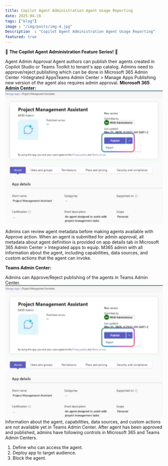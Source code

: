 ```yaml
---
title: Copilot Agent Administration Agent Usage Reporting
date: 2025-04-16
tags: ["blog"]
image : "/img/posts/img-4.jpg"
Description  : "Copilot Agent Administration Agent Usage Reporting"
featured: true
---
```

🚀 **The Copilot Agent Administration Feature Series!** 🚀

Agent Admin Approval Agent authors can publish their agents created in Copilot Studio or Teams Toolkit to tenant's app catalog.
 Admins need to approve/reject publishing which can be done in Microsoft 365 Admin Center >Integrated AppsTeams Admin Center > Manage Apps Publishing new version of the agent also requires admin approval.
**Microsoft 365 Admin Center:**
![alt text](image-1.png)

Admins can review agent metadata before making agents available with Approve action.
When an agent is submitted for admin approval, all metadata about agent definition is provided on app details tab in Microsoft 365 Admin Center > Integrated apps to equip.
M365 admin with all information about the agent, including capabilities, data sources,
and custom actions that the agent can invoke.

**Teams Admin Center:** 

Admins can Approve/Reject publishing of the agents in Teams Admin Center.
![alt text](image.png)
Information about the agent, capabilities, data sources, and custom actions are not available yet in Teams Admin Center.
After agent has been approved and published, admins have following controls in Microsoft 365 and Teams Admin Centers. 
1. Define who can access the agent.
2. Deploy app to target audience.
3. Block the agent.
